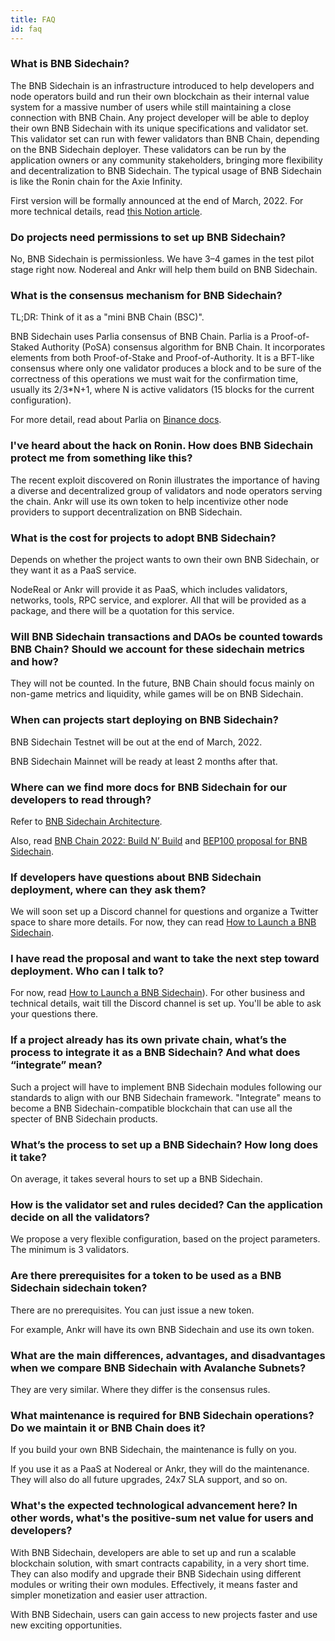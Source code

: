 ```yaml
---
title: FAQ
id: faq
---
```


### What is BNB Sidechain? 
The BNB Sidechain is an infrastructure introduced to help developers and node operators build and run their own blockchain as their internal value system for a massive number of users while still maintaining a close connection with BNB Chain. Any project developer will be able to deploy their own BNB Sidechain with its unique specifications and validator set. This validator set can run with fewer validators than BNB Chain, depending on the BNB Sidechain deployer. These validators can be run by the application owners or any community stakeholders, bringing more flexibility and decentralization to BNB Sidechain. The typical usage of BNB Sidechain is like the Ronin chain for the Axie Infinity.

First version will be formally announced at the end of March, 2022. For more technical details, read [this Notion article](https://golden-sloth-f7c.notion.site/BAS-Collaboration-3cea749adbc543599873919dc8a05c48).

### Do projects need permissions to set up BNB Sidechain? 
No, BNB Sidechain is permissionless. We have 3–4 games in the test pilot stage right now. Nodereal and Ankr will help them build on BNB Sidechain.

### What is the consensus mechanism for BNB Sidechain? 
TL;DR: Think of it as a "mini BNB Chain (BSC)".

BNB Sidechain uses Parlia consensus of BNB Chain. Parlia is a Proof-of-Staked Authority (PoSA) consensus algorithm for BNB Chain. It incorporates elements from both Proof-of-Stake and Proof-of-Authority. It is a BFT-like consensus where only one validator produces a block and to be sure of the correctness of this operations we must wait for the confirmation time, usually its 2/3*N+1, where N is active validators (15 blocks for the current configuration).

For more detail, read about Parlia on [Binance docs](https://docs.binance.org/smart-chain/guides/concepts/consensus.html#consensus-protocol).

### I've heard about the hack on Ronin. How does BNB Sidechain protect me from something like this?
The recent exploit discovered on Ronin illustrates the importance of having a diverse and decentralized group of validators and node operators serving the chain. Ankr will use its own token to help incentivize other node providers to support decentralization on BNB Sidechain.

### What is the cost for projects to adopt BNB Sidechain? 
Depends on whether the project wants to own their own BNB Sidechain, or they want it as a PaaS service. 

NodeReal or Ankr will provide it as PaaS, which includes validators, networks, tools, RPC service, and explorer. All that will be provided as a package, and there will be a quotation for this service.

### Will BNB Sidechain transactions and DAOs be counted towards BNB Chain? Should we account for these sidechain metrics and how?
They will not be counted. In the future, BNB Chain should focus mainly on non-game metrics and liquidity, while games will be on BNB Sidechain.

### When can projects start deploying on BNB Sidechain? 
BNB Sidechain Testnet will be out at the end of March, 2022.

BNB Sidechain Mainnet will be ready at least 2 months after that.

### Where can we find more docs for BNB Sidechain for our developers to read through? 
Refer to [BNB Sidechain Architecture](../bas/architecture/overview). 

Also, read [BNB Chain 2022: Build N’ Build](https://www.bnbchain.world/en/blog/bsc-2022-build-and-build/) and [BEP100 proposal for BNB Sidechain](https://github.com/bnb-chain/BEPs/pull/132). 

### If developers have questions about BNB Sidechain deployment, where can they ask them?
We will soon set up a Discord channel for questions and organize a Twitter space to share more details. 
For now, they can read [How to Launch a BNB Sidechain](../bas/how-to-launch/launch-bas).

### I have read the proposal and want to take the next step toward deployment. Who can I talk to? 
For now, read [How to Launch a BNB Sidechain](../bas/how-to-launch/launch-bas)). For other business and technical details, wait till the Discord channel is set up. You'll be able to ask your questions there.

### If a project already has its own private chain, what’s the process to integrate it as a BNB Sidechain? And what does “integrate” mean? 
Such a project will have to implement BNB Sidechain modules following our standards to align with our BNB Sidechain framework. "Integrate" means to become a BNB Sidechain-compatible blockchain that can use all the specter of BNB Sidechain products.

### What’s the process to set up a BNB Sidechain? How long does it take?
On average, it takes several hours to set up a BNB Sidechain.

### How is the validator set and rules decided? Can the application decide on all the validators? 
We propose a very flexible configuration, based on the project parameters. The minimum is 3 validators.

### Are there prerequisites for a token to be used as a BNB Sidechain sidechain token? 
There are no prerequisites. You can just issue a new token.

For example, Ankr will have its own BNB Sidechain and use its own token. 

### What are the main differences, advantages, and disadvantages when we compare BNB Sidechain with Avalanche Subnets? 
They are very similar. Where they differ is the consensus rules. 

### What maintenance is required for BNB Sidechain operations? Do we maintain it or BNB Chain does it? 
If you build your own BNB Sidechain, the maintenance is fully on you.

If you use it as a PaaS at Nodereal or Ankr, they will do the maintenance. They will also do all future upgrades, 24x7 SLA support, and so on.

### What's the expected technological advancement here? In other words, what's the positive-sum net value for users and developers?
With BNB Sidechain, developers are able to set up and run a scalable blockchain solution, with smart contracts capability, in a very short time. They can also modify and upgrade their BNB Sidechain using different modules or writing their own modules. Effectively, it means faster and simpler monetization and easier user attraction.

With BNB Sidechain, users can gain access to new projects faster and use new exciting opportunities.
